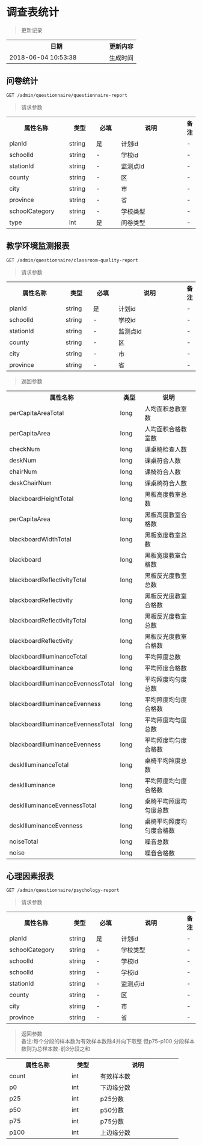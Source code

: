 # 调查表统计

> 更新记录

<table>
    <tr>
        <th style="width:250px;">日期</th>
        <th>更新内容</th>
    </tr>
    <tr>
        <td>2018-06-04 10:53:38</td>
        <td>生成时间</td>
    </tr>
</table>

## 问卷统计

```
GET /admin/questionnaire/questionnaire-report
```
> 请求参数

<table>
    <tr>
        <th style="width:150px;">属性名称</th>
        <th style="width:60px;">类型</th>
        <th style="width:60px;">必填</th>
        <th style="width:200px;">说明</th>
        <th>备注</th>
    </tr>
    <tr>
        <td>planId</td>
        <td>string</td>
        <td>是</td>
        <td>计划id</td>
        <td>-</td>
    </tr>
    <tr>
        <td>schoolId</td>
        <td>string</td>
        <td>-</td>
        <td>学校id</td>
        <td>-</td>
    </tr>
    <tr>
        <td>stationId</td>
        <td>string</td>
        <td>-</td>
        <td>监测点id</td>
        <td>-</td>
    </tr>
    <tr>
        <td>county</td>
        <td>string</td>
        <td>-</td>
        <td>区</td>
        <td>-</td>
    </tr>
    <tr>
        <td>city</td>
        <td>string</td>
        <td>-</td>
        <td>市</td>
        <td>-</td>
    </tr>
    <tr>
        <td>province</td>
        <td>string</td>
        <td>-</td>
        <td>省</td>
        <td>-</td>
    </tr>
    <tr>
        <td>schoolCategory</td>
        <td>string</td>
        <td>-</td>
        <td>学校类型</td>
        <td>-</td>
    </tr>
    <tr>
        <td>type</td>
        <td>int</td>
        <td>是</td>
        <td>问卷类型</td>
        <td>-</td>
    </tr>
</table>

## 教学环境监测报表

```
GET /admin/questionnaire/classroom-quality-report
```
> 请求参数

<table>
    <tr>
        <th style="width:150px;">属性名称</th>
        <th style="width:60px;">类型</th>
        <th style="width:60px;">必填</th>
        <th style="width:200px;">说明</th>
        <th>备注</th>
    </tr>
    <tr>
        <td>planId</td>
        <td>string</td>
        <td>是</td>
        <td>计划id</td>
        <td>-</td>
    </tr>
    <tr>
        <td>schoolId</td>
        <td>string</td>
        <td>-</td>
        <td>学校id</td>
        <td>-</td>
    </tr>
    <tr>
        <td>stationId</td>
        <td>string</td>
        <td>-</td>
        <td>监测点id</td>
        <td>-</td>
    </tr>
    <tr>
        <td>county</td>
        <td>string</td>
        <td>-</td>
        <td>区</td>
        <td>-</td>
    </tr>
    <tr>
        <td>city</td>
        <td>string</td>
        <td>-</td>
        <td>市</td>
        <td>-</td>
    </tr>
    <tr>
        <td>province</td>
        <td>string</td>
        <td>-</td>
        <td>省</td>
        <td>-</td>
    </tr>
</table>

> 返回参数

<table>
    <tr>
        <th style="width:150px;">属性名称</th>
        <th style="width:60px;">类型</th>
        <th style="width:200px;">说明</th>
    </tr>
    <tr>
        <td>perCapitaAreaTotal</td>
        <td>long</td>
        <td>人均面积总教室数</td>
    </tr>
    <tr>
        <td>perCapitaArea</td>
        <td>long</td>
        <td>人均面积合格教室数</td>
    </tr>
    <tr>
        <td>checkNum</td>
        <td>long</td>
        <td>课桌椅检查人数</td>
    </tr>
    <tr>
        <td>deskNum</td>
        <td>long</td>
        <td>课桌符合人数</td>
    </tr>
    <tr>
        <td>chairNum</td>
        <td>long</td>
        <td>课椅符合人数</td>
    </tr>
    <tr>
        <td>deskChairNum</td>
        <td>long</td>
        <td>课桌椅符合人数</td>
    </tr>
    <tr>
        <td>blackboardHeightTotal</td>
        <td>long</td>
        <td>黑板高度教室总数</td>
    </tr>
    <tr>
        <td>perCapitaArea</td>
        <td>long</td>
        <td>黑板高度教室合格数</td>
    </tr>
    <tr>
        <td>blackboardWidthTotal</td>
        <td>long</td>
        <td>黑板宽度教室总数</td>
    </tr>
    <tr>
        <td>blackboard</td>
        <td>long</td>
        <td>黑板宽度教室合格数</td>
    </tr>
    <tr>
        <td>blackboardReflectivityTotal</td>
        <td>long</td>
        <td>黑板反光度教室总数</td>
    </tr>
    <tr>
        <td>blackboardReflectivity</td>
        <td>long</td>
        <td>黑板反光度教室合格数</td>
    </tr>
  <tr>
          <td>blackboardReflectivityTotal</td>
          <td>long</td>
          <td>黑板反光度教室总数</td>
      </tr>
      <tr>
          <td>blackboardReflectivity</td>
          <td>long</td>
          <td>黑板反光度教室合格数</td>
      </tr>
      <tr>
              <td>blackboardIlluminanceTotal</td>
              <td>long</td>
              <td>平均照度总数</td>
          </tr>
          <tr>
              <td>blackboardIlluminance</td>
              <td>long</td>
              <td>平均照度合格数</td>
          </tr>
       <tr>
               <td>blackboardIlluminanceEvennessTotal</td>
               <td>long</td>
               <td>平均照度均匀度总数</td>
           </tr>
           <tr>
               <td>blackboardIlluminanceEvenness</td>
               <td>long</td>
               <td>平均照度均匀度合格数</td>
           </tr>
       <tr>
               <td>blackboardIlluminanceEvennessTotal</td>
               <td>long</td>
               <td>平均照度均匀度总数</td>
           </tr>
           <tr>
               <td>blackboardIlluminanceEvenness</td>
               <td>long</td>
               <td>平均照度均匀度合格数</td>
           </tr>
       <tr>
               <td>deskIlluminanceTotal</td>
               <td>long</td>
               <td>桌椅平均照度总数</td>
           </tr>
           <tr>
               <td>deskIlluminance</td>
               <td>long</td>
               <td>平均照度均匀度合格数</td>
           </tr>
       <tr>
               <td>deskIlluminanceEvennessTotal</td>
               <td>long</td>
               <td>桌椅平均照度均匀度总数</td>
           </tr>
           <tr>
               <td>deskIlluminanceEvenness</td>
               <td>long</td>
               <td>桌椅平均照度均匀度合格数</td>
           </tr>
       <tr>
               <td>noiseTotal</td>
               <td>long</td>
               <td>噪音总数</td>
           </tr>
           <tr>
               <td>noise</td>
               <td>long</td>
               <td>噪音合格数</td>
           </tr>
</table>

## 心理因素报表

```
GET /admin/questionnaire/psychology-report
```
> 请求参数

<table>
    <tr>
        <th style="width:150px;">属性名称</th>
        <th style="width:60px;">类型</th>
        <th style="width:60px;">必填</th>
        <th style="width:200px;">说明</th>
        <th>备注</th>
    </tr>
    <tr>
        <td>planId</td>
        <td>string</td>
        <td>是</td>
        <td>计划id</td>
        <td>-</td>
    </tr>
     <tr>
            <td>schoolCategory</td>
            <td>string</td>
            <td>-</td>
            <td>学校类型</td>
            <td>-</td>
        </tr>
    <tr>
        <td>schoolId</td>
        <td>string</td>
        <td>-</td>
        <td>学校id</td>
        <td>-</td>
    </tr>
    <tr>
        <td>schoolId</td>
        <td>string</td>
        <td>-</td>
        <td>学校id</td>
        <td>-</td>
    </tr>
    <tr>
        <td>stationId</td>
        <td>string</td>
        <td>-</td>
        <td>监测点id</td>
        <td>-</td>
    </tr>
    <tr>
        <td>county</td>
        <td>string</td>
        <td>-</td>
        <td>区</td>
        <td>-</td>
    </tr>
    <tr>
        <td>city</td>
        <td>string</td>
        <td>-</td>
        <td>市</td>
        <td>-</td>
    </tr>
    <tr>
        <td>province</td>
        <td>string</td>
        <td>-</td>
        <td>省</td>
        <td>-</td>
    </tr>
</table>

> 返回参数   
> 备注:每个分段的样本数为有效样本数除4并向下取整 但p75-p100 分段样本数则为总样本数-前3分段之和
<table>
    <tr>
        <th style="width:150px;">属性名称</th>
        <th style="width:60px;">类型</th>
        <th style="width:200px;">说明</th>
    </tr>
    <tr>
        <td>count</td>
        <td>int</td>
        <td>有效样本数</td>
    </tr>
    <tr>
        <td>p0</td>
        <td>int</td>
        <td>下边缘分数</td>
    </tr>
    <tr>
        <td>p25</td>
        <td>int</td>
        <td>p25分数</td>
    </tr>
    <tr>
        <td>p50</td>
        <td>int</td>
        <td>p50分数</td>
    </tr>
    <tr>
        <td>p75</td>
        <td>int</td>
        <td>p75分数</td>
    </tr>
    <tr>
        <td>p100</td>
        <td>int</td>
        <td>上边缘分数</td>
    </tr>
 
</table>